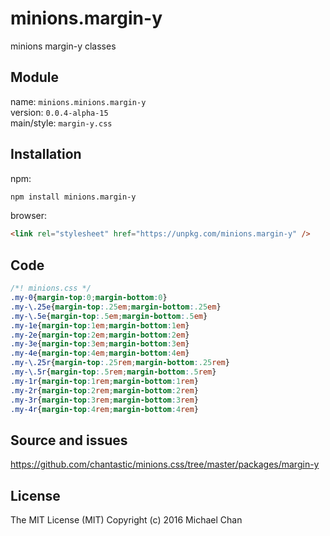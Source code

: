 # minions.margin-y
minions margin-y classes

## Module
name: `minions.minions.margin-y`  
version: `0.0.4-alpha-15`  
main/style: `margin-y.css`  

## Installation
npm:
```bash
npm install minions.margin-y
```

browser:
```html
<link rel="stylesheet" href="https://unpkg.com/minions.margin-y" />
```

## Code
```css
/*! minions.css */
.my-0{margin-top:0;margin-bottom:0}
.my-\.25e{margin-top:.25em;margin-bottom:.25em}
.my-\.5e{margin-top:.5em;margin-bottom:.5em}
.my-1e{margin-top:1em;margin-bottom:1em}
.my-2e{margin-top:2em;margin-bottom:2em}
.my-3e{margin-top:3em;margin-bottom:3em}
.my-4e{margin-top:4em;margin-bottom:4em}
.my-\.25r{margin-top:.25rem;margin-bottom:.25rem}
.my-\.5r{margin-top:.5rem;margin-bottom:.5rem}
.my-1r{margin-top:1rem;margin-bottom:1rem}
.my-2r{margin-top:2rem;margin-bottom:2rem}
.my-3r{margin-top:3rem;margin-bottom:3rem}
.my-4r{margin-top:4rem;margin-bottom:4rem}

```

## Source and issues

https://github.com/chantastic/minions.css/tree/master/packages/margin-y

## License

The MIT License (MIT)
Copyright (c) 2016 Michael Chan